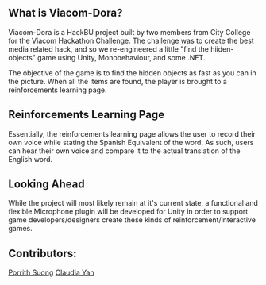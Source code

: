 ## What is Viacom-Dora?

Viacom-Dora is a HackBU project built by two members from City College for the Viacom Hackathon Challenge. The challenge was to create the best media related hack, and so we re-engineered a little "find the hiiden-objects" game using Unity, Monobehaviour, and some .NET.

The objective of the game is to find the hidden objects as fast as you can in the picture. When all the items are found, the player is brought to a reinforcements learning page.

## Reinforcements Learning Page

Essentially, the reinforcements learning page allows the user to record their own voice while stating the Spanish Equivalent of the word. As such, users can hear their own voice and compare it to the actual translation of the English word. 

## Looking Ahead

While the project will most likely remain at it's current state, a functional and flexible Microphone plugin will be developed for Unity in order to support game developers/designers create these kinds of reinforcement/interactive games.

## Contributors:
[Porrith Suong](https://github.com/psuong)
[Claudia Yan](https://github.com/s1cyan)

